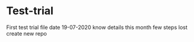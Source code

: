 # Test-trial
First test trial file
date 19-07-2020
know details this month
few steps lost
create new repo
